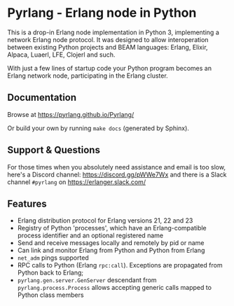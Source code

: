 Pyrlang - Erlang node in Python
===============================

This is a drop-in Erlang node implementation in Python 3, implementing
a network Erlang node protocol. It was designed to allow interoperation between
existing Python projects and BEAM languages: Erlang, Elixir, Alpaca, Luaerl,
LFE, Clojerl and such.

With just a few lines of startup code your Python program becomes an Erlang
network node, participating in the Erlang cluster.


Documentation
-------------

Browse at https://pyrlang.github.io/Pyrlang/

Or build your own by running `make docs` (generated by Sphinx).

Support & Questions
-------------------

For those times when you absolutely need assistance and email is too slow, here's a Discord channel: https://discord.gg/pWWe7Wx and there is a Slack channel `#pyrlang` on https://erlanger.slack.com/


Features
--------

*   Erlang distribution protocol for Erlang versions 21, 22 and 23
*   Registry of Python 'processes', which have an Erlang-compatible process
    identifier and an optional registered name
*   Send and receive messages locally and remotely by pid or name
*   Can link and monitor Erlang from Python and Python from Erlang
*   `net_adm` pings supported
*   RPC calls to Python (Erlang `rpc:call`). Exceptions are propagated
    from Python back to Erlang;
*   `pyrlang.gen.server.GenServer` descendant from `pyrlang.process.Process`
    allows accepting generic calls mapped to Python class members
